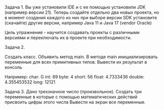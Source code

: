 Задача 1. 
Вы уже установили IDE и с ее помощью установили JDK (например версии 21).
Теперь создайте отдельно два новых проекта, но в момент создания каждого из них 
при выборе версии SDK установите (скачайте) другие версии, например Java 11 и Java 17 (vendor Oracle)

Цель упражнения - научится создавать проекты с различными версиями и переключать их в проекте при необходимости.

Задача 2. 

Создать класс.
Объявить метод main.
В методе main инициализировать переменные для всех примитивных типов.
Вывести их результат в консоль

Например:
char: G
int: 89
byte: 4
short: 56
float: 4.7333436
double: 4.355453532
long: 12121


Задача 3.
Дано трехзначное число (произвольное).
Создать три переменные в которые с помощью математических действий 
присвоить цифры этого числа
Вывести на экран все переменные.

